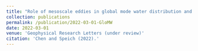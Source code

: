 ```yaml
---
title: "Role of mesoscale eddies in global mode water distribution and ventilation"
collection: publications
permalink: /publication/2022-03-01-GloMW
date: 2022-03-01
venue: 'Geophysical Research Letters (under review)'
citation: 'Chen and Speich (2022).'
---
```


